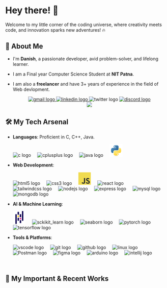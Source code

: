 # Hey there! 👋

Welcome to my little corner of the coding universe, where creativity meets code, and innovation sparks new adventures! 🔥

## 🌌 About Me
- I'm **Danish**, a passionate developer, avid problem-solver, and lifelong learner.
- I am a  Final year Computer Science Student at **NIT Patna**.
- I am also a **freelancer** and have 3+ years of experience in the field of Web devlopment.




  <!--  ------------------------------   GIF ------------------------------ -->


  
  <div align="center">
        <a href="mailto:danishhussainda247@gmail.com" target="_blank">
          <img src="https://raw.githubusercontent.com/maurodesouza/profile-readme-generator/master/src/assets/icons/social/gmail/default.svg" width="52" height="40" alt="gmail logo" />
        </a>
        <a href="https://www.linkedin.com/in/danish-hussain-dar-b06531228/" target="_blank">
          <img src="https://raw.githubusercontent.com/maurodesouza/profile-readme-generator/master/src/assets/icons/social/linkedin/default.svg" width="52" height="40" alt="linkedin logo"  />
        </a>
        <img src="https://raw.githubusercontent.com/maurodesouza/profile-readme-generator/master/src/assets/icons/social/twitter/default.svg" width="52" height="40" alt="twitter logo"  />
        <a href="https://discordapp.com/users/danishh_13" target="_blank">
          <img src="https://raw.githubusercontent.com/maurodesouza/profile-readme-generator/master/src/assets/icons/social/discord/default.svg" width="52" height="40" alt="discord logo"  />
        </a>
  </div>
  
  <div align="center">
    <img height="300" src="https://images.squarespace-cdn.com/content/v1/5769fc401b631bab1addb2ab/1541580611624-TE64QGKRJG8SWAIUS7NS/ke17ZwdGBToddI8pDm48kPoswlzjSVMM-SxOp7CV59BZw-zPPgdn4jUwVcJE1ZvWQUxwkmyExglNqGp0IvTJZamWLI2zvYWH8K3-s_4yszcp2ryTI0HqTOaaUohrI8PI6FXy8c9PWtBlqAVlUS5izpdcIXDZqDYvprRqZ29Pw0o/coding-freak.gif"  />
  </div>




 <!-- Get these images from  https://profile-readme-generator.com/  -->

## 🛠️ My Tech Arsenal

- **Languages**: Proficient in C, C++, Java.
  <div align="left">
    <img src="https://cdn.jsdelivr.net/gh/devicons/devicon/icons/c/c-line.svg" height="40" alt="c logo"  />
    <img width="12" />
    <img src="https://cdn.jsdelivr.net/gh/devicons/devicon/icons/cplusplus/cplusplus-original.svg" height="40" alt="cplusplus logo"  />
    <img width="12" />
    <img src="https://cdn.jsdelivr.net/gh/devicons/devicon/icons/java/java-original.svg" height="40" alt="java logo"  />
    <img width="12" />
    <img src="https://raw.githubusercontent.com/devicons/devicon/master/icons/python/python-original.svg" height="40" alt="python logo"  />
    <img width="12" />
    
  </div>
  
- **Web Development**:
   <div align="left">
    <img src="https://cdn.jsdelivr.net/gh/devicons/devicon/icons/html5/html5-plain-wordmark.svg" height="40" alt="html5 logo"  />
    <img width="12" />
    <img src="https://cdn.jsdelivr.net/gh/devicons/devicon/icons/css3/css3-plain-wordmark.svg" height="40" alt="css3 logo"  />
    <img width="12" />
    <img src="https://raw.githubusercontent.com/devicons/devicon/master/icons/javascript/javascript-original.svg" height="40" alt="javascript logo"  />
    <img width="12" />
    <img src="https://cdn.jsdelivr.net/gh/devicons/devicon/icons/react/react-original-wordmark.svg" height="40" alt="react logo"  />
    <img width="12" />
    <img src="https://www.vectorlogo.zone/logos/tailwindcss/tailwindcss-icon.svg" height="40" alt="tailwindcss logo"  />
    <img width="12" />
    
    <img src="https://cdn.jsdelivr.net/gh/devicons/devicon/icons/nodejs/nodejs-original-wordmark.svg" height="40" alt="nodejs logo"  />
    <img width="12" />
    <img src="https://cdn.jsdelivr.net/gh/devicons/devicon/icons/express/express-original-wordmark.svg" height="40" alt="express logo"  />
    <img width="12" />
    <img src="https://cdn.jsdelivr.net/gh/devicons/devicon/icons/mysql/mysql-original-wordmark.svg" height="40" alt="mysql logo"  />
    <img width="12" />
    <img src="https://cdn.jsdelivr.net/gh/devicons/devicon/icons/mongodb/mongodb-plain-wordmark.svg" height="40" alt="mongodb logo"  />
    <img width="12" />
   </div>

- **AI & Machine Learning**:
  <div align="left">
    <img src="https://raw.githubusercontent.com/devicons/devicon/2ae2a900d2f041da66e950e4d48052658d850630/icons/pandas/pandas-original.svg" height="40" alt="pandas logo"  />
    <img width="12" />

    <img src="https://upload.wikimedia.org/wikipedia/commons/0/05/Scikit_learn_logo_small.svg" height="25" alt="sckikit_learn logo"  />
    <img width="12" />
    
    <img src="https://seaborn.pydata.org/_images/logo-mark-lightbg.svg" height="40" alt="seaborn logo"  />
    <img width="12" />

    <img src="https://www.vectorlogo.zone/logos/pytorch/pytorch-icon.svg" height="40" alt="pytorch logo"  />
    <img width="12" />

    <img src="https://www.vectorlogo.zone/logos/tensorflow/tensorflow-icon.svg" height="40" alt="tensorflow logo"  />
    <img width="12" />
  </div>

- **Tools & Platforms**:
  <div align="left">
    <img src="https://cdn.jsdelivr.net/gh/devicons/devicon/icons/vscode/vscode-original.svg" height="40" alt="vscode logo"  />
    <img width="12" />

    <img src="https://cdn.jsdelivr.net/gh/devicons/devicon/icons/git/git-original.svg" height="40" alt="git logo"  />
    <img width="12" />
    
    <img src="https://cdn.jsdelivr.net/gh/devicons/devicon/icons/github/github-original.svg" height="40" alt="github logo"  />
    <img width="12" />

    <img src="https://cdn.jsdelivr.net/gh/devicons/devicon/icons/linux/linux-original.svg" height="40" alt="linux logo"  />
    <img width="12" />

    <img src="https://www.vectorlogo.zone/logos/getpostman/getpostman-icon.svg" height="40" alt="Postman logo"  />
    <img width="12" />
    
    <img src="https://cdn.jsdelivr.net/gh/devicons/devicon/icons/figma/figma-original.svg" height="40" alt="figma logo"  />
    <img width="12" />
    

    
    <img src="https://cdn.jsdelivr.net/gh/devicons/devicon/icons/arduino/arduino-original.svg" height="40" alt="arduino logo"  />
    <img width="12" />
    
    <img src="https://cdn.jsdelivr.net/gh/devicons/devicon/icons/intellij/intellij-original.svg" height="40" alt="intellij logo"  />
    <img width="12" />
    
</div>



<br>


## 🤖 My Important & Recent Works






<!-- 

upcoming images:

TYPESCRIPT : https://raw.githubusercontent.com/devicons/devicon/master/icons/typescript/typescript-original.svg
NEXTJS : https://cdn.worldvectorlogo.com/logos/nextjs-2.svg

FLUTTER : https://www.vectorlogo.zone/logos/flutterio/flutterio-icon.svg

DOCKER : https://raw.githubusercontent.com/devicons/devicon/master/icons/docker/docker-original-wordmark.svg
KUBERNETES : https://www.vectorlogo.zone/logos/kubernetes/kubernetes-icon.svg
JENKIN : https://www.vectorlogo.zone/logos/jenkins/jenkins-icon.svg
GRAFANA : https://www.vectorlogo.zone/logos/grafana/grafana-icon.svg
KAFKA : https://www.vectorlogo.zone/logos/apache_kafka/apache_kafka-icon.svg

FIREBASE : https://www.vectorlogo.zone/logos/firebase/firebase-icon.svg
AWS : https://raw.githubusercontent.com/devicons/devicon/master/icons/amazonwebservices/amazonwebservices-original-wordmark.svg

GO : https://raw.githubusercontent.com/devicons/devicon/master/icons/go/go-original.svg

SQLITE : https://www.vectorlogo.zone/logos/springio/springio-icon.svg
CASSANDRA : https://www.vectorlogo.zone/logos/apache_cassandra/apache_cassandra-icon.svg

<img src="https://cdn.jsdelivr.net/gh/devicons/devicon/icons/embeddedc/embeddedc-original.svg" height="40" alt="embeddedc logo"  />
<img width="12" />

<img src="https://cdn.jsdelivr.net/gh/devicons/devicon/icons/jupyter/jupyter-original.svg" height="40" alt="jupyter logo"  />

-->





